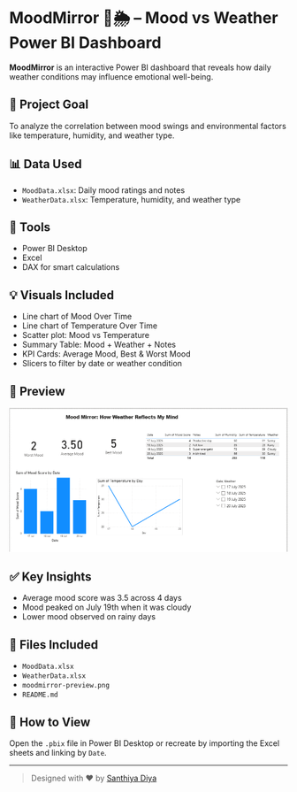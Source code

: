 # MoodMirror 🧠🌦️ – Mood vs Weather Power BI Dashboard

**MoodMirror** is an interactive Power BI dashboard that reveals how daily weather conditions may influence emotional well-being.

## 📌 Project Goal
To analyze the correlation between mood swings and environmental factors like temperature, humidity, and weather type.

## 📊 Data Used
- `MoodData.xlsx`: Daily mood ratings and notes
- `WeatherData.xlsx`: Temperature, humidity, and weather type

## 🔧 Tools
- Power BI Desktop
- Excel
- DAX for smart calculations

## 💡 Visuals Included
- Line chart of Mood Over Time  
- Line chart of Temperature Over Time  
- Scatter plot: Mood vs Temperature  
- Summary Table: Mood + Weather + Notes  
- KPI Cards: Average Mood, Best & Worst Mood  
- Slicers to filter by date or weather condition

## 📸 Preview
![Dashboard Preview](moodmirror-preview.png)

## ✅ Key Insights
- Average mood score was 3.5 across 4 days
- Mood peaked on July 19th when it was cloudy
- Lower mood observed on rainy days

## 📁 Files Included
- `MoodData.xlsx`
- `WeatherData.xlsx`
- `moodmirror-preview.png`
- `README.md`

## 🚀 How to View
Open the `.pbix` file in Power BI Desktop or recreate by importing the Excel sheets and linking by `Date`.

---

> Designed with ♥ by [Santhiya Diya](https://github.com/SanthiyaBaskar)
